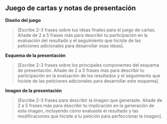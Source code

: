 ## Juego de cartas y notas de presentación

**Diseño del juego**

> [Escribe 2-3 frases sobre tus ideas finales para el juego de cartas. Añade de 2 a 5 frases más para describir tu participación en la evaluación del resultado y el seguimiento que hiciste de las peticiones adicionales para desarrollar esas ideas].

**Esquema de la presentación**

> [Escribe 2-3 frases sobre los principales componentes del esquema de presentación. Añade de 2 a 5 frases más para describir tu participación en la evaluación de los resultados y el seguimiento que hiciste de las peticiones adicionales para desarrollar este esquema].

**Imagen de la presentación**

> [Escribe 2-3 frases para describir la imagen que generaste. Añade de 2 a 5 frases más para describir tu implicación en la generación de esta imagen, incluyendo cómo evaluaste el resultado y las modificaciones que hiciste a tu petición para perfeccionar la imagen].
